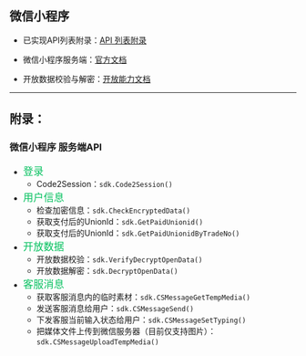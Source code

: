 ## 微信小程序

- 已实现API列表附录：[API 列表附录](https://github.com/go-pay/wechat-sdk/blob/main/doc/mini.md#%E9%99%84%E5%BD%95)

- 微信小程序服务端：[官方文档](https://developers.weixin.qq.com/miniprogram/dev/api-backend/)

- 开放数据校验与解密：[开放能力文档](https://developers.weixin.qq.com/miniprogram/dev/framework/open-ability/signature.html)

---

## 附录：

### 微信小程序 服务端API

* <font color='#07C160' size='4'>登录</font>
    * Code2Session：`sdk.Code2Session()`
* <font color='#07C160' size='4'>用户信息</font>
    * 检查加密信息：`sdk.CheckEncryptedData()`
    * 获取支付后的UnionId：`sdk.GetPaidUnionid()`
    * 获取支付后的UnionId：`sdk.GetPaidUnionidByTradeNo()`
* <font color='#07C160' size='4'>开放数据</font>
    * 开放数据校验：`sdk.VerifyDecryptOpenData()`
    * 开放数据解密：`sdk.DecryptOpenData()`
* <font color='#07C160' size='4'>客服消息</font>
    * 获取客服消息内的临时素材：`sdk.CSMessageGetTempMedia()`
    * 发送客服消息给用户：`sdk.CSMessageSend()`
    * 下发客服当前输入状态给用户：`sdk.CSMessageSetTyping()`
    * 把媒体文件上传到微信服务器（目前仅支持图片）：`sdk.CSMessageUploadTempMedia()`
